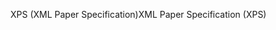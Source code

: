 <span data-ttu-id="22d0a-101">XPS (XML Paper Specification)</span><span class="sxs-lookup"><span data-stu-id="22d0a-101">XML Paper Specification (XPS)</span></span>